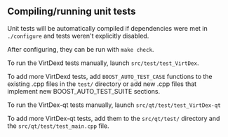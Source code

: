 Compiling/running unit tests
------------------------------------

Unit tests will be automatically compiled if dependencies were met in `./configure`
and tests weren't explicitly disabled.

After configuring, they can be run with `make check`.

To run the VirtDexd tests manually, launch `src/test/test_VirtDex`.

To add more VirtDexd tests, add `BOOST_AUTO_TEST_CASE` functions to the existing
.cpp files in the `test/` directory or add new .cpp files that
implement new BOOST_AUTO_TEST_SUITE sections.

To run the VirtDex-qt tests manually, launch `src/qt/test/test_VirtDex-qt`

To add more VirtDex-qt tests, add them to the `src/qt/test/` directory and
the `src/qt/test/test_main.cpp` file.
